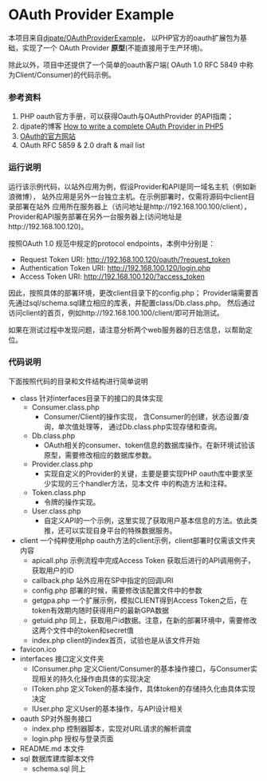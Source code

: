 # OAuth Provider Example

本项目来自[djpate/OAuthProviderExample](http://github.com/djpate/OAuthProviderExample)，
以PHP官方的oauth扩展包为基础，实现了一个
OAuth Provider **原型**(不能直接用于生产环境)。

除此以外，项目中还提供了一个简单的oauth客户端(
OAuth 1.0 RFC 5849 中称为Client/Consumer)的代码示例。

### 参考资料

1. PHP oauth官方手册，可以获得Oauth与OAuthProvider
的API指南；
2. djpate的博客 [How to write a complete OAuth Provider in PHP5](http://djpate.com/2011/01/13/how-to-write-a-complete-oauth-provider-in-php5/)
3. [OAuth的官方网站](http://oauth.net)
4. OAuth RFC 5859 & 2.0 draft & mail list

### 运行说明

运行该示例代码，以站外应用为例，假设Provider和API是同一域名主机（例如新浪微博），
站外应用是另外一台独立主机。在示例部署时，仅需将源码中client目录部署在站外
应用所在服务器上（访问地址是http://192.168.100.100/client），
Provider和API服务部署在另外一台服务器上(访问地址是http://192.168.100.120)。

按照OAuth 1.0 规范中规定的protocol endpoints，本例中分别是：

 - Request Token URI: http://192.168.100.120/oauth/?request_token
 - Authentication Token URI: http://192.168.100.120/login.php
 - Access Token URI: http://192.168.100.120/?access_token 
   
因此，按照具体的部署环境，更改client目录下的config.php；
Provider端需要首先通过sql/schema.sql建立相应的库表，并配置class/Db.class.php。
然后通过访问client的首页，例如http://192.168.100.100/client/即可开始测试。

如果在测试过程中发现问题，请注意分析两个web服务器的日志信息，以帮助定位。


### 代码说明

下面按照代码的目录和文件结构进行简单说明

- class 针对interfaces目录下的接口的具体实现
  - Consumer.class.php 
     - Consumer/Client的操作实现，
    含Consumer的创建，状态设置/查询，单次值处理等，
    通过Db.class.php实现存储和查询。
  - Db.class.php
     - OAuth相关的consumer、token信息的数据库操作。在新环境试验该原型，需要修改相应的数据库参数。
  - Provider.class.php
     - 实现自定义的Provider的关键，主要是要实现PHP oauth库中要求至少实现的三个handler方法，见本文件
    中的构造方法和注释。
  - Token.class.php 
     - 令牌的操作实现。
  - User.class.php  
     - 自定义API的一个示例，这里实现了获取用户基本信息的方法。依此类推，还可以实现自身平台的特殊数据服务。
- client 一个纯粹使用php oauth方法的client示例，client部署时仅需该文件夹内容
  - apicall.php 示例流程中完成Access Token 获取后进行的API调用例子，获取用户的ID
  - callback.php 站外应用在SP中指定的回调URI
  - config.php 部署的时候，需要修改该配置文件中的参数
  - getgpa.php 一个扩展示例，模拟CLIENT得到Access Token之后，在token有效期内随时获得用户的最新GPA数据
  - getuid.php 同上，获取用户id数据。注意，在新的部署环境中，需要修改这两个文件中的token和secret值
  - index.php client的index首页，试验也是从该文件开始
- favicon.ico 
- interfaces 接口定义文件夹
  - IConsumer.php 定义Client/Consumer的基本操作接口，与Consumer实现相关的持久化操作由具体的实现决定
  - IToken.php 定义Token的基本操作，具体token的存储持久化由具体实现决定
  - IUser.php 定义User的基本操作，与API设计相关
- oauth SP对外服务接口
  - index.php 控制器脚本，实现对URL请求的解析调度
  - login.php 授权与登录页面
- README.md 本文件
- sql 数据库建库脚本文件
  - schema.sql 同上


